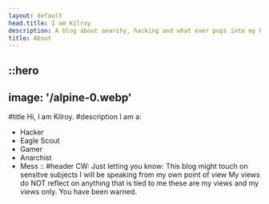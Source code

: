 ```yaml
---
layout: default
head.title: I am Kilroy
description: A blog about anarchy, hacking and what ever pops into my head randomly. 
title: About
---
```


::hero
---
image: '/alpine-0.webp'
---
#title
Hi, I am Kilroy.
#description
I am a:
- Hacker
- Eagle Scout
- Gamer
- Anarchist
- Mess
::
#header
CW:
Just letting you know:
This blog might touch on sensitve subjects
I will be speaking from my own point of view
My views do NOT reflect on anything that is tied to me
these are my views and my views only.
You have been warned.

